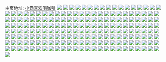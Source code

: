 主页地址: [小霸喜欢喝咖啡](https://weibo.com/u/6124802524) 
![](https://wx4.sinaimg.cn/mw2000/006Gv2Vuly1h9kujy18czj30u00u0q7m.jpg) 
![](https://wx4.sinaimg.cn/mw2000/006Gv2Vuly1h9kujyctt7j31400u0q9o.jpg) 
![](https://wx4.sinaimg.cn/mw2000/006Gv2Vuly1h9ghro4efvj31ld24h4qq.jpg) 
![](https://wx4.sinaimg.cn/mw2000/006Gv2Vuly1h9ghrm2zxnj31lb24ex6p.jpg) 
![](https://wx4.sinaimg.cn/mw2000/006Gv2Vuly1h9ghrkhn33j328j28j7wi.jpg) 
![](https://wx4.sinaimg.cn/mw2000/006Gv2Vuly1h8tdqogdkxj30u0140qd7.jpg) 
![](https://wx4.sinaimg.cn/mw2000/006Gv2Vuly1h8o39css0vj30u01hvtih.jpg) 
![](https://wx4.sinaimg.cn/mw2000/006Gv2Vuly1h8l6mon6jkj31400u0dmz.jpg) 
![](https://wx4.sinaimg.cn/mw2000/006Gv2Vuly1h8l6mo0n3sj31400u0ajt.jpg) 
![](https://wx4.sinaimg.cn/mw2000/006Gv2Vuly1h8k4wq028zj30u01rotob.jpg) 
![](https://wx4.sinaimg.cn/mw2000/006Gv2Vuly1h8k52hcoswj30u01hdn9t.jpg) 
![](https://wx4.sinaimg.cn/mw2000/006Gv2Vuly1h8k4wvdz7cj30u01ro17p.jpg) 
![](https://wx4.sinaimg.cn/mw2000/006Gv2Vuly1h8k4wr79txj30u01o0qju.jpg) 
![](https://wx4.sinaimg.cn/mw2000/006Gv2Vuly1h8k4wq9873j30u014011r.jpg) 
![](https://wx4.sinaimg.cn/mw2000/006Gv2Vuly1h8k4wqpb9mj30u0140guq.jpg) 
![](https://wx4.sinaimg.cn/mw2000/006Gv2Vuly1h8c1837abgj30u019044c.jpg) 
![](https://wx4.sinaimg.cn/mw2000/006Gv2Vuly1h8c1b40m58j30ty0zo7ae.jpg) 
![](https://wx4.sinaimg.cn/mw2000/006Gv2Vuly1h8c181jm98j30u010tah1.jpg) 
![](https://wx4.sinaimg.cn/mw2000/006Gv2Vuly1h8c1b3ndsmj30wc0u0jye.jpg) 
![](https://wx4.sinaimg.cn/mw2000/006Gv2Vuly1h8c182wu13j30u0190tdv.jpg) 
![](https://wx4.sinaimg.cn/mw2000/006Gv2Vuly1h8c1814c8vj31v10u0dqe.jpg) 
![](https://wx4.sinaimg.cn/mw2000/006Gv2Vuly1h8c1823tthj30u01juwsy.jpg) 
![](https://wx4.sinaimg.cn/mw2000/006Gv2Vuly1h8c182do8tj31400u0ak4.jpg) 
![](https://wx4.sinaimg.cn/mw2000/006Gv2Vuly1h8c1844nk7j30u014047q.jpg) 
![](https://wx4.sinaimg.cn/mw2000/006Gv2Vuly1h852zaijtaj30u01sz16h.jpg) 
![](https://wx4.sinaimg.cn/mw2000/006Gv2Vuly1h83smgxq62j31400u0doa.jpg) 
![](https://wx4.sinaimg.cn/mw2000/006Gv2Vuly1h83smijmefj31400u0aki.jpg) 
![](https://wx4.sinaimg.cn/mw2000/006Gv2Vuly1h83smhd6zqj30u0140n7n.jpg) 
![](https://wx4.sinaimg.cn/mw2000/006Gv2Vuly1h83smhpt9zj30u01407gt.jpg) 
![](https://wx4.sinaimg.cn/mw2000/006Gv2Vuly1h7vi5qz5q7j30u018z7a2.jpg) 
![](https://wx4.sinaimg.cn/mw2000/006Gv2Vuly1h7vi5rbr28j30u01900yk.jpg) 
![](https://wx4.sinaimg.cn/mw2000/006Gv2Vuly1h7iekz8bo0j30zo2561kx.jpg) 
![](https://wx4.sinaimg.cn/mw2000/006Gv2Vuly1h7iekuhmjyj30xc3ctkjl.jpg) 
![](https://wx4.sinaimg.cn/mw2000/006Gv2Vuly1h7ieivih1zj315o75qkjo.jpg) 
![](https://wx4.sinaimg.cn/mw2000/006Gv2Vuly1h7ieiryd5pj324936cnph.jpg) 
![](https://wx4.sinaimg.cn/mw2000/006Gv2Vuly1h7iej2ch60j30xc2hgu0x.jpg) 
![](https://wx4.sinaimg.cn/mw2000/006Gv2Vuly1h7iej31wrpj315o1l8kbv.jpg) 
![](https://wx4.sinaimg.cn/mw2000/006Gv2Vuly1h7iej161hqj31791svb29.jpg) 
![](https://wx4.sinaimg.cn/mw2000/006Gv2Vuly1h7iekwshxjj31qe2b7hdt.jpg) 
![](https://wx4.sinaimg.cn/mw2000/006Gv2Vuly1h7iekvi73gj315o1ip1kx.jpg) 
![](https://wx4.sinaimg.cn/mw2000/006Gv2Vuly1h7e5w3aqndj30u0140jtr.jpg) 
![](https://wx4.sinaimg.cn/mw2000/006Gv2Vuly1h7e5w4qmn4j31910u0jyz.jpg) 
![](https://wx4.sinaimg.cn/mw2000/006Gv2Vuly1h7e5w6asg9j31400u042x.jpg) 
![](https://wx4.sinaimg.cn/mw2000/006Gv2Vuly1h7e69ksb26j31410u0agj.jpg) 
![](https://wx4.sinaimg.cn/mw2000/006Gv2Vuly1h7e5w2ii5nj30u0140gt8.jpg) 
![](https://wx4.sinaimg.cn/mw2000/006Gv2Vuly1h7e69qxi99j30u0140juw.jpg) 
![](https://wx4.sinaimg.cn/mw2000/006Gv2Vuly1h7c8jgum4mj30gb0jwtc3.jpg) 
![](https://wx4.sinaimg.cn/mw2000/006Gv2Vuly1h7c8jillfgj30u0140wfd.jpg) 
![](https://wx4.sinaimg.cn/mw2000/006Gv2Vuly1h7c8ji7e70j31hc0u0gxd.jpg) 
![](https://wx4.sinaimg.cn/mw2000/006Gv2Vuly1h7c8jizat5j30u0140ahc.jpg) 
![](https://wx4.sinaimg.cn/mw2000/006Gv2Vuly1h78pjbh23aj30u0191489.jpg) 
![](https://wx4.sinaimg.cn/mw2000/006Gv2Vuly1h78pjbnzmhj30iy0t1q53.jpg) 
![](https://wx4.sinaimg.cn/mw2000/006Gv2Vuly1h78pjbxd40j314r0u0dig.jpg) 
![](https://wx4.sinaimg.cn/mw2000/006Gv2Vuly1h78pjc5kh8j30s30iqaat.jpg) 
![](https://wx4.sinaimg.cn/mw2000/006Gv2Vuly1h78pjb3wxtj31hd0u0gut.jpg) 
![](https://wx4.sinaimg.cn/mw2000/006Gv2Vuly1h70e35yaw8j30u016ggw3.jpg) 
![](https://wx4.sinaimg.cn/mw2000/006Gv2Vuly1h70e33wiwoj31900u075h.jpg) 
![](https://wx4.sinaimg.cn/mw2000/006Gv2Vuly1h70e339dl1j31900u0gnh.jpg) 
![](https://wx4.sinaimg.cn/mw2000/006Gv2Vuly1h70e33kzn7j30u0190afg.jpg) 
![](https://wx4.sinaimg.cn/mw2000/006Gv2Vuly1h70e36cymfj30u016hdly.jpg) 
![](https://wx4.sinaimg.cn/mw2000/006Gv2Vuly1h70e344p2vj30u0140gok.jpg) 
![](https://wx4.sinaimg.cn/mw2000/006Gv2Vuly1h70e34cp1ej30u014mgn0.jpg) 
![](https://wx4.sinaimg.cn/mw2000/006Gv2Vuly1h70e32zeavj31900u0tio.jpg) 
![](https://wx4.sinaimg.cn/mw2000/006Gv2Vuly1h70e34ukitj30u0190dis.jpg) 
![](https://wx4.sinaimg.cn/mw2000/006Gv2Vuly1h6ueusi8ixj30u0140dt2.jpg) 
![](https://wx4.sinaimg.cn/mw2000/006Gv2Vuly1h6ueup6f5aj30u0140gxt.jpg) 
![](https://wx4.sinaimg.cn/mw2000/006Gv2Vuly1h6ueu2m7l1j30u0140wp2.jpg) 
![](https://wx4.sinaimg.cn/mw2000/006Gv2Vuly1h6ueufdm4yj30u0140138.jpg) 
![](https://wx4.sinaimg.cn/mw2000/006Gv2Vuly1h6ueui0r4qj30u0140jvb.jpg) 
![](https://wx4.sinaimg.cn/mw2000/006Gv2Vuly1h6ueu5ele0j30u0140aem.jpg) 
![](https://wx4.sinaimg.cn/mw2000/006Gv2Vuly1h6ueukk0o8j30u0140qct.jpg) 
![](https://wx4.sinaimg.cn/mw2000/006Gv2Vuly1h6ueu8i44pj30u0141n78.jpg) 
![](https://wx4.sinaimg.cn/mw2000/006Gv2Vuly1h6ueuckj6fj30u0140gtf.jpg) 
![](https://wx4.sinaimg.cn/mw2000/006Gv2Vuly1h67qw1zsfuj30u0140gs7.jpg) 
![](https://wx4.sinaimg.cn/mw2000/006Gv2Vuly1h67qw1pzvsj30u0140wmb.jpg) 
![](https://wx4.sinaimg.cn/mw2000/006Gv2Vuly1h67qw1i7x5j30u0140ti9.jpg) 
![](https://wx4.sinaimg.cn/mw2000/006Gv2Vuly1h67qw0z95ij30u0140qem.jpg) 
![](https://wx4.sinaimg.cn/mw2000/006Gv2Vuly1h67qw08mhqj30u0140ahm.jpg) 
![](https://wx4.sinaimg.cn/mw2000/006Gv2Vuly1h67qw0ocuzj30u0140qdh.jpg) 
![](https://wx4.sinaimg.cn/mw2000/006Gv2Vuly1h67qvzw6hsj30u0140wh6.jpg) 
![](https://wx4.sinaimg.cn/mw2000/006Gv2Vuly1h67qw17g4ij30u014077t.jpg) 
![](https://wx4.sinaimg.cn/mw2000/006Gv2Vuly1h67qw2cuwtj30u0140tkh.jpg) 
![](https://wx4.sinaimg.cn/mw2000/006Gv2Vuly1h60f39dnx9j30u01hcakf.jpg) 
![](https://wx4.sinaimg.cn/mw2000/006Gv2Vuly1h60f3a47dpj30u01hcna4.jpg) 
![](https://wx4.sinaimg.cn/mw2000/006Gv2Vuly1h60f3b8q31j30u01hc0zk.jpg) 
![](https://wx4.sinaimg.cn/mw2000/006Gv2Vuly1h60f39q2pij30u01hcal8.jpg) 
![](https://wx4.sinaimg.cn/mw2000/006Gv2Vuly1h60f38xzxkj30u0140ad7.jpg) 
![](https://wx4.sinaimg.cn/mw2000/006Gv2Vuly1h60f3au2j5j30u01hcmzg.jpg) 
![](https://wx4.sinaimg.cn/mw2000/006Gv2Vuly1h60f3ahhekj30u01hck2x.jpg) 
![](https://wx4.sinaimg.cn/mw2000/006Gv2Vuly1h60f3bmppbj30u01hcdom.jpg) 
![](https://wx4.sinaimg.cn/mw2000/006Gv2Vuly1h60f3c4hu8j30u0140n3p.jpg) 
![](https://wx4.sinaimg.cn/mw2000/006Gv2Vuly1h50cwd4u9hj30uk2grb29.jpg) 
![](https://wx4.sinaimg.cn/mw2000/006Gv2Vuly1h50cw1qhxtj315o4gfb2b.jpg) 
![](https://wx4.sinaimg.cn/mw2000/006Gv2Vuly1h50cvzrbyzj30uk6ese83.jpg) 
![](https://wx4.sinaimg.cn/mw2000/006Gv2Vuly1h50cy1xjoyj35dc30g7wn.jpg) 
![](https://wx4.sinaimg.cn/mw2000/006Gv2Vuly1h50cxzxtgkj34rd2o4u10.jpg) 
![](https://wx4.sinaimg.cn/mw2000/006Gv2Vuly1h50cxxyup8j35802xge85.jpg) 
![](https://wx4.sinaimg.cn/mw2000/006Gv2Vuly1h50cw4zfn4j30uk9osqv8.jpg) 
![](https://wx4.sinaimg.cn/mw2000/006Gv2Vuly1h50cwfrxytj30xc1m6kib.jpg) 
![](https://wx4.sinaimg.cn/mw2000/006Gv2Vuly1h50cw8njz2j30ukbjo7wm.jpg) 
![](https://wx4.sinaimg.cn/mw2000/006Gv2Vuly1h50cwewskqj30xc1m4e47.jpg) 
![](https://wx4.sinaimg.cn/mw2000/006Gv2Vuly1h50cwnyxknj30iz0sg424.jpg) 
![](https://wx4.sinaimg.cn/mw2000/006Gv2Vuly1h50cwj7y4bj30xc24m7wh.jpg) 
![](https://wx4.sinaimg.cn/mw2000/006Gv2Vuly1h50cwe2notj30xc25h7wh.jpg) 
![](https://wx4.sinaimg.cn/mw2000/006Gv2Vuly1h50cwbs0w8j30uk75ahdv.jpg) 
![](https://wx4.sinaimg.cn/mw2000/006Gv2Vuly1h50cwn4tzij31oi2irx6p.jpg) 
![](https://wx4.sinaimg.cn/mw2000/006Gv2Vuly1h50cwgwib1j30uk3g4e82.jpg) 
![](https://wx4.sinaimg.cn/mw2000/006Gv2Vuly1h50czx0a5mj30uk6qtkjn.jpg) 
![](https://wx4.sinaimg.cn/mw2000/006Gv2Vuly1h50cwlf5t6j30uk97fx6s.jpg) 
![](https://wx4.sinaimg.cn/mw2000/006Gv2Vugy1h4vl73o34tj31910u0wo1.jpg) 
![](https://wx4.sinaimg.cn/mw2000/006Gv2Vugy1h4vl76rlvgj30u0191aec.jpg) 
![](https://wx4.sinaimg.cn/mw2000/006Gv2Vugy1h4vl76cyjoj31910u07hp.jpg) 
![](https://wx4.sinaimg.cn/mw2000/006Gv2Vugy1h4vl74kx9cj30u0191qb7.jpg) 
![](https://wx4.sinaimg.cn/mw2000/006Gv2Vugy1h4vl75gg6yj30u0191jyu.jpg) 
![](https://wx4.sinaimg.cn/mw2000/006Gv2Vugy1h4vl738r4pj30u01hc13g.jpg) 
![](https://wx4.sinaimg.cn/mw2000/006Gv2Vugy1h4vl744kf5j31910u044y.jpg) 
![](https://wx4.sinaimg.cn/mw2000/006Gv2Vugy1h4vl750gilj30u019111i.jpg) 
![](https://wx4.sinaimg.cn/mw2000/006Gv2Vugy1h4vl75xrawj30u01e1dpb.jpg) 
![](https://wx4.sinaimg.cn/mw2000/006Gv2Vugy1h4sr17wawij335s1rukjo.jpg) 
![](https://wx4.sinaimg.cn/mw2000/006Gv2Vugy1h4sr1q2wubj31ru35s1l0.jpg) 
![](https://wx4.sinaimg.cn/mw2000/006Gv2Vugy1h4sqzyo285j331w1lwe82.jpg) 
![](https://wx4.sinaimg.cn/mw2000/006Gv2Vugy1h4sqzq1d8gj31ru35sqv7.jpg) 
![](https://wx4.sinaimg.cn/mw2000/006Gv2Vugy1h4sr019toaj33061lj4qq.jpg) 
![](https://wx4.sinaimg.cn/mw2000/006Gv2Vugy1h4sr0pn9h8j31rs35sb2b.jpg) 
![](https://wx4.sinaimg.cn/mw2000/006Gv2Vugy1h4sr07gn29j31pb2z27wj.jpg) 
![](https://wx4.sinaimg.cn/mw2000/006Gv2Vugy1h4sr0v7wxrj335s1rsu0z.jpg) 
![](https://wx4.sinaimg.cn/mw2000/006Gv2Vugy1h4sqzujv4ij31ru35qhdv.jpg) 
![](https://wx4.sinaimg.cn/mw2000/006Gv2Vugy1h4sqzkibc3j32s04ybu0y.jpg) 
![](https://wx4.sinaimg.cn/mw2000/006Gv2Vugy1h4sqzwumckj33281pu4qr.jpg) 
![](https://wx4.sinaimg.cn/mw2000/006Gv2Vugy1h4sr11z220j31ru35snpf.jpg) 
![](https://wx4.sinaimg.cn/mw2000/006Gv2Vuly1h4onotjxm4j31n92xnb2a.jpg) 
![](https://wx4.sinaimg.cn/mw2000/006Gv2Vuly1h4onowmxu8j31n52xfqv6.jpg) 
![](https://wx4.sinaimg.cn/mw2000/006Gv2Vuly1h4onospsyij31nx2yi4qq.jpg) 
![](https://wx4.sinaimg.cn/mw2000/006Gv2Vuly1h4onovqs5ej31mg2waqv5.jpg) 
![](https://wx4.sinaimg.cn/mw2000/006Gv2Vuly1h4onoprpevj31qs340npd.jpg) 
![](https://wx4.sinaimg.cn/mw2000/006Gv2Vuly1h4onoxqchaj31rs35se83.jpg) 
![](https://wx4.sinaimg.cn/mw2000/006Gv2Vuly1h4onor7iglj31md2w47wi.jpg) 
![](https://wx4.sinaimg.cn/mw2000/006Gv2Vuly1h4onov322gj31is2pehdt.jpg) 
![](https://wx4.sinaimg.cn/mw2000/006Gv2Vuly1h4onoryeflj31m92vykjl.jpg) 
![](https://wx4.sinaimg.cn/mw2000/006Gv2Vuly1h4onoufi20j31pb31db2a.jpg) 
![](https://wx4.sinaimg.cn/mw2000/006Gv2Vuly1h4onoyi5rjj31od2zl4qq.jpg) 
![](https://wx4.sinaimg.cn/mw2000/006Gv2Vuly1h4onoz3s4rj32ot1ibu0x.jpg) 
![](https://wx4.sinaimg.cn/mw2000/006Gv2Vuly1h4k7mew2g5j30u01higsj.jpg) 
![](https://wx4.sinaimg.cn/mw2000/006Gv2Vuly1h4k7mc3w12j30u01gb7di.jpg) 
![](https://wx4.sinaimg.cn/mw2000/006Gv2Vuly1h4k7mct7rfj30u01hd7d8.jpg) 
![](https://wx4.sinaimg.cn/mw2000/006Gv2Vuly1h4k7mb4ah0j30u060ab29.jpg) 
![](https://wx4.sinaimg.cn/mw2000/006Gv2Vuly1h4k7ma6majj30u01hiti9.jpg) 
![](https://wx4.sinaimg.cn/mw2000/006Gv2Vuly1h4k7mdem7pj30u00z2wlg.jpg) 
![](https://wx4.sinaimg.cn/mw2000/006Gv2Vuly1h4k7mfi85gj30u01hmk12.jpg) 
![](https://wx4.sinaimg.cn/mw2000/006Gv2Vuly1h4k7mbspdpj30u03hlqtv.jpg) 
![](https://wx4.sinaimg.cn/mw2000/006Gv2Vuly1h4k7me63caj30u01hiqd9.jpg) 
![](https://wx4.sinaimg.cn/mw2000/006Gv2Vuly1h4k7mf6rxqj30u01hidpk.jpg) 
![](https://wx4.sinaimg.cn/mw2000/006Gv2Vuly1h4k7mdrhldj30u01g9qdn.jpg) 
![](https://wx4.sinaimg.cn/mw2000/006Gv2Vuly1h4k7meipdnj30u01hhk05.jpg) 
![](https://wx4.sinaimg.cn/mw2000/006Gv2Vuly1h4ibn35c9gj30u01hitjx.jpg) 
![](https://wx4.sinaimg.cn/mw2000/006Gv2Vuly1h4ibn45th3j30u01hg4ee.jpg) 
![](https://wx4.sinaimg.cn/mw2000/006Gv2Vuly1h4ibn3qfq4j31hi0u0gwu.jpg) 
![](https://wx4.sinaimg.cn/mw2000/006Gv2Vuly1h4ibn10e9xj30u01higvg.jpg) 
![](https://wx4.sinaimg.cn/mw2000/006Gv2Vuly1h4ibn0m0elj30u01gbdra.jpg) 
![](https://wx4.sinaimg.cn/mw2000/006Gv2Vuly1h4ibn1v2mhj30u01hik4f.jpg) 
![](https://wx4.sinaimg.cn/mw2000/006Gv2Vuly1h4ibn1f9zpj30u01hhwqc.jpg) 
![](https://wx4.sinaimg.cn/mw2000/006Gv2Vuly1h4ibn05l3gj30u01hjh0y.jpg) 
![](https://wx4.sinaimg.cn/mw2000/006Gv2Vuly1h4ibn2idk2j31hh0u0drz.jpg) 
![](https://wx4.sinaimg.cn/mw2000/006Gv2Vuly1h4ev5xmi8yj30u01hdtgv.jpg) 
![](https://wx4.sinaimg.cn/mw2000/006Gv2Vuly1h4ev5u4kutj30u01hcn8b.jpg) 
![](https://wx4.sinaimg.cn/mw2000/006Gv2Vuly1h4ev5w20yaj31hc0u0q95.jpg) 
![](https://wx4.sinaimg.cn/mw2000/006Gv2Vuly1h4ev6vcb8gj30u01hdqeh.jpg) 
![](https://wx4.sinaimg.cn/mw2000/006Gv2Vuly1h4ev5tif91j30u01hbqbi.jpg) 
![](https://wx4.sinaimg.cn/mw2000/006Gv2Vuly1h4ev5y6sy8j31hc0u0tk3.jpg) 
![](https://wx4.sinaimg.cn/mw2000/006Gv2Vuly1h4ev5vksm0j30u01hdamm.jpg) 
![](https://wx4.sinaimg.cn/mw2000/006Gv2Vuly1h4ev5urs51j30u01i8guu.jpg) 
![](https://wx4.sinaimg.cn/mw2000/006Gv2Vuly1h4ev5snahmj30u01hjdlw.jpg) 
![](https://wx4.sinaimg.cn/mw2000/006Gv2Vuly1h4dt2tkx4gj31hx2ntazx.jpg) 
![](https://wx4.sinaimg.cn/mw2000/006Gv2Vuly1h4dt3625w1j31nh2xr1kx.jpg) 
![](https://wx4.sinaimg.cn/mw2000/006Gv2Vuly1h4dt35k455j31pq340hdt.jpg) 
![](https://wx4.sinaimg.cn/mw2000/006Gv2Vuly1h4dt2udmk2j31h82mle81.jpg) 
![](https://wx4.sinaimg.cn/mw2000/006Gv2Vuly1h4dt33309pj32ur2urnpd.jpg) 
![](https://wx4.sinaimg.cn/mw2000/006Gv2Vuly1h4dt36oxcej31el2hw1kx.jpg) 
![](https://wx4.sinaimg.cn/mw2000/006Gv2Vuly1h4dt2zm1iej33401qskjn.jpg) 
![](https://wx4.sinaimg.cn/mw2000/006Gv2Vuly1h4dt2t0ks6j31qz33y7wi.jpg) 
![](https://wx4.sinaimg.cn/mw2000/006Gv2Vuly1h4dt3bisdlj33401qskjm.jpg) 
![](https://wx4.sinaimg.cn/mw2000/006Gv2Vuly1h4cpyfwfe6j30u01eigue.jpg) 
![](https://wx4.sinaimg.cn/mw2000/006Gv2Vuly1h4cpyjdg22j30u00w7q8c.jpg) 
![](https://wx4.sinaimg.cn/mw2000/006Gv2Vuly1h4cpygh5cvj30u01hn102.jpg) 
![](https://wx4.sinaimg.cn/mw2000/006Gv2Vuly1h4cpyh62wlj30u01hhk16.jpg) 
![](https://wx4.sinaimg.cn/mw2000/006Gv2Vuly1h4cpyin51ij30u01hbwn7.jpg) 
![](https://wx4.sinaimg.cn/mw2000/006Gv2Vuly1h4cpyhpq66j30u01hi47w.jpg) 
![](https://wx4.sinaimg.cn/mw2000/006Gv2Vuly1h4cpyi795mj30u01ivn7b.jpg) 
![](https://wx4.sinaimg.cn/mw2000/006Gv2Vuly1h4cpyfc8t6j30u01hc11m.jpg) 
![](https://wx4.sinaimg.cn/mw2000/006Gv2Vuly1h4cpyixgdhj30u01hcdm9.jpg) 
![](https://wx4.sinaimg.cn/mw2000/006Gv2Vuly1h46xej5xglj335s1ru1kz.jpg) 
![](https://wx4.sinaimg.cn/mw2000/006Gv2Vuly1h46xe613gej31ke2sihdu.jpg) 
![](https://wx4.sinaimg.cn/mw2000/006Gv2Vuly1h46xbnjq8rj32qd4vdb2b.jpg) 
